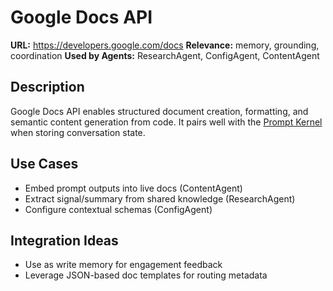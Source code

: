 # Google Docs API

**URL:** https://developers.google.com/docs
**Relevance:** memory, grounding, coordination
**Used by Agents:** ResearchAgent, ConfigAgent, ContentAgent

## Description
Google Docs API enables structured document creation, formatting, and semantic content generation from code. It pairs well with the [Prompt Kernel](../../prompt/prompt_kernel_v3.5.md) when storing conversation state.

## Use Cases
- Embed prompt outputs into live docs (ContentAgent)
- Extract signal/summary from shared knowledge (ResearchAgent)
- Configure contextual schemas (ConfigAgent)

## Integration Ideas
- Use as write memory for engagement feedback
- Leverage JSON-based doc templates for routing metadata
